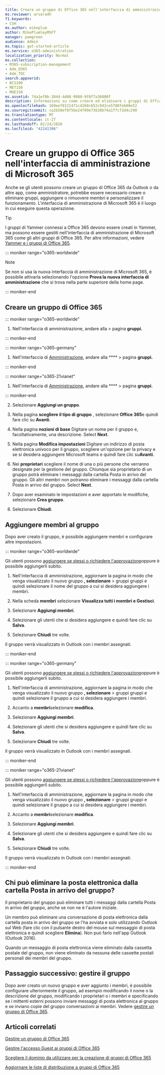 ```yaml
---
title: Creare un gruppo di Office 365 nell'interfaccia di amministrazione
ms.reviewer: arvaradh
f1.keywords:
- CSH
ms.author: mikeplum
author: MikePlumleyMSFT
manager: pamgreen
audience: Admin
ms.topic: get-started-article
ms.service: o365-administration
localization_priority: Normal
ms.collection:
- M365-subscription-management
- Adm_O365
- Adm_TOC
search.appverid:
- BCS160
- MET150
- MOE150
ms.assetid: 74a1ef8b-3844-4d08-9980-9f8f7a36000f
description: Informazioni su come creare ed eliminare i gruppi di Office 365, aggiungere e rimuovere membri del gruppo e personalizzare la modalità di funzionamento del gruppo.
ms.openlocfilehash: 169eef8121471c4268c652c942ce5788feb08e52
ms.sourcegitcommit: ca2b58ef8f5be24f09e73620b74a1ffcf2d4c290
ms.translationtype: MT
ms.contentlocale: it-IT
ms.lasthandoff: 02/24/2020
ms.locfileid: "42241396"
---
```

# <a name="create-an-office-365-group-in-the-microsoft-365-admin-center"></a>Creare un gruppo di Office 365 nell'interfaccia di amministrazione di Microsoft 365
  
Anche se gli utenti possono creare un gruppo di Office 365 da Outlook o da altre app, come amministratore, potrebbe essere necessario creare o eliminare gruppi, aggiungere o rimuovere membri e personalizzare il funzionamento. L'interfaccia di amministrazione di Microsoft 365 è il luogo in cui eseguire questa operazione. 

> [!TIP]
> I gruppi di Yammer connessi a Office 365 devono essere creati in Yammer, ma possono essere gestiti nell'interfaccia di amministrazione di Microsoft 365 come gli altri gruppi di Office 365. Per altre informazioni, vedere [Yammer e i gruppi di Office 365](https://support.office.com/article/d8c239dc-a48b-47ab-b85e-6b4b8191a869.aspx). 

::: moniker range="o365-worldwide"

> [!NOTE]
> Se non si usa la nuova interfaccia di amministrazione di Microsoft 365, è possibile attivarla selezionando l'opzione **Prova la nuova interfaccia di amministrazione** che si trova nella parte superiore della home page.

::: moniker-end

## <a name="create-an-office-365-group"></a>Creare un gruppo di Office 365

::: moniker range="o365-worldwide"

1. Nell'interfaccia di amministrazione, andare alla <a href="https://go.microsoft.com/fwlink/p/?linkid=2052855" target="_blank"></a> \> pagina **gruppi.**

::: moniker-end

::: moniker range="o365-germany"

1. Nell'interfaccia di [Amministrazione](https://go.microsoft.com/fwlink/p/?linkid=848041), andare alla **** > pagina **gruppi.** 

::: moniker-end

::: moniker range="o365-21vianet"

1. Nell'interfaccia di [Amministrazione](https://go.microsoft.com/fwlink/p/?linkid=850627), andare alla **** > pagina **gruppi.** 

::: moniker-end

2. Selezionare **Aggiungi un gruppo**.
  
3. Nella pagina **scegliere il tipo di gruppo** , selezionare **Office 365**e quindi fare clic su **Avanti**.

4. Nella pagina **nozioni di base** Digitare un nome per il gruppo e, facoltativamente, una descrizione.  Select **Next**. 
    
5. Nella pagina **Modifica impostazioni** Digitare un indirizzo di posta elettronica univoco per il gruppo, scegliere un'opzione per la privacy e se si desidera aggiungere Microsoft teams e quindi fare clic su**Avanti**.
    
6. Nei **proprietari** scegliere il nome di una o più persone che verranno designate per la gestione del gruppo. Chiunque sia proprietario di un gruppo potrà eliminare i messaggi dalla cartella Posta in arrivo del gruppo. Gli altri membri non potranno eliminare i messaggi dalla cartella Posta in arrivo del gruppo.  Select **Next**. 
    
7. Dopo aver esaminato le impostazioni e aver apportato le modifiche, selezionare **Crea gruppo**.

8. Selezionare **Chiudi**.
    
## <a name="add-members-to-the-group"></a>Aggiungere membri al gruppo

Dopo aver creato il gruppo, è possibile aggiungere membri e configurare altre impostazioni.

::: moniker range="o365-worldwide"
  
Gli utenti possono [aggiungere se stessi o richiedere l'approvazione](https://support.office.com/article/Join-a-group-in-Outlook-2e59e19c-b872-44c8-ae84-0acc4b79c45d)oppure è possibile aggiungerli subito.


1. Nell'interfaccia di amministrazione, aggiornare la pagina in modo che venga visualizzato il nuovo gruppo <a href="https://go.microsoft.com/fwlink/p/?linkid=2052855" target="_blank"></a> **, selezionare** \> gruppi gruppi e quindi selezionare il nome del gruppo a cui si desidera aggiungere i membri.
    
2. Nella scheda **membri** selezionare **Visualizza tutti i membri e Gestisci**.

3. Selezionare **Aggiungi membri**.
    
4. Selezionare gli utenti che si desidera aggiungere e quindi fare clic su **Salva**.
    
5. Selezionare **Chiudi** tre volte. 
    
Il gruppo verrà visualizzato in Outlook con i membri assegnati.

::: moniker-end

::: moniker range="o365-germany"

Gli utenti possono [aggiungere se stessi o richiedere l'approvazione](https://support.office.com/article/Join-a-group-in-Outlook-2e59e19c-b872-44c8-ae84-0acc4b79c45d)oppure è possibile aggiungerli subito.

1. Nell'interfaccia di amministrazione, aggiornare la pagina in modo che venga visualizzato il nuovo gruppo <a href="https://go.microsoft.com/fwlink/p/?linkid=2052855" target="_blank"></a> **, selezionare** \> gruppi gruppi e quindi selezionare il gruppo a cui si desidera aggiungere i membri.
    
2. Accanto a **membri**selezionare **modifica**.

3. Selezionare **Aggiungi membri**.
    
4. Selezionare gli utenti che si desidera aggiungere e quindi fare clic su **Salva**.
    
5. Selezionare **Chiudi** tre volte. 
    
Il gruppo verrà visualizzato in Outlook con i membri assegnati.
  
::: moniker-end

::: moniker range="o365-21vianet"

Gli utenti possono [aggiungere se stessi o richiedere l'approvazione](https://support.office.com/article/Join-a-group-in-Outlook-2e59e19c-b872-44c8-ae84-0acc4b79c45d)oppure è possibile aggiungerli subito.

1. Nell'interfaccia di amministrazione, aggiornare la pagina in modo che venga visualizzato il nuovo gruppo <a href="https://go.microsoft.com/fwlink/p/?linkid=2052855" target="_blank"></a> **, selezionare** \> gruppi gruppi e quindi selezionare il gruppo a cui si desidera aggiungere i membri.
    
2. Accanto a **membri**selezionare **modifica**.

3. Selezionare **Aggiungi membri**.
    
4. Selezionare gli utenti che si desidera aggiungere e quindi fare clic su **Salva**.
    
5. Selezionare **Chiudi** tre volte. 
    
Il gruppo verrà visualizzato in Outlook con i membri assegnati.
  
::: moniker-end



## <a name="who-can-delete-email-from-the-group-inbox"></a>Chi può eliminare la posta elettronica dalla cartella Posta in arrivo del gruppo?

Il proprietario del gruppo può eliminare tutti i messaggi dalla cartella Posta in arrivo del gruppo, anche se non ne è l'autore iniziale.
  
Un membro può eliminare una conversazione di posta elettronica dalla cartella posta in arrivo del gruppo se l'ha avviata e solo utilizzando Outlook sul Web (fare clic con il pulsante destro del mouse sul messaggio di posta elettronica e quindi scegliere **Elimina**). Non può farlo nell'app Outlook (Outlook 2016).
  
Quando un messaggio di posta elettronica viene eliminato dalla cassetta postale del gruppo, non viene eliminato da nessuna delle cassette postali personali dei membri del gruppo.

## <a name="next-step-manage-your-group"></a>Passaggio successivo: gestire il gruppo

Dopo aver creato un nuovo gruppo e aver aggiunto i membri, è possibile configurare ulteriormente il gruppo, ad esempio modificando il nome o la descrizione del gruppo, modificando i proprietari o i membri e specificando se i mittenti esterni possono inviare messaggi di posta elettronica al gruppo e se inviano copie del gruppo conversazioni ai membri. Vedere [gestire un gruppo di Office 365](manage-groups.md).

## <a name="related-articles"></a>Articoli correlati

[Gestire un gruppo di Office 365](manage-groups.md)

[Gestire l'accesso Guest ai gruppi di Office 365](https://support.office.com/article/7c713d74-a144-4eab-92e7-d50df526ff96.aspx)

[Scegliere il dominio da utilizzare per la creazione di gruppi di Office 365](choose-domain-to-create-groups.md)

[Aggiornare le liste di distribuzione a gruppi di Office 365](../manage/upgrade-distribution-lists.md)

